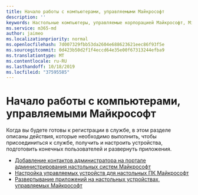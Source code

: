 ```yaml
---
title: Начало работы с компьютерами, управляемыми Майкрософт
description: ''
keywords: Настольные компьютеры, управляемые корпорацией Майкрософт, Microsoft 365, служба, документация
ms.service: m365-md
author: jaimeo
ms.localizationpriority: normal
ms.openlocfilehash: 7d007329fbb53da2604e688623621eec86f93f5e
ms.sourcegitcommit: 0d423b50d2f1f4eccd64e35e00f67313244efba9
ms.translationtype: MT
ms.contentlocale: ru-RU
ms.lasthandoff: 10/18/2019
ms.locfileid: "37595585"
---
```

# <a name="get-started-with-microsoft-managed-desktop"></a>Начало работы с компьютерами, управляемыми Майкрософт

Когда вы будете готовы к регистрации в службе, в этом разделе описаны действия, которые необходимо выполнить, чтобы присоединиться к службе, получить и настроить устройства, подготовить конечных пользователей и развернуть приложения.

- [Добавление контактов администратора на портале администрирования настольных систем Майкрософт](add-admin-contacts.md)
- [Настройка управляемых устройств для настольных ПК Майкрософт](set-up-devices.md)
- [Развертывание приложений на настольных устройствах, управляемых Майкрософт](deploy-apps.md)
